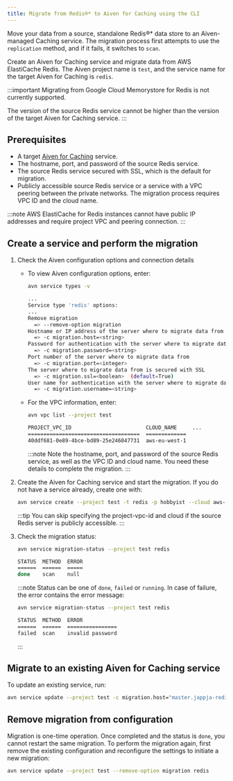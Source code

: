 ```yaml
---
title: Migrate from Redis®* to Aiven for Caching using the CLI
---
```


Move your data from a source, standalone Redis®* data store to an Aiven-managed Caching service. The migration process first attempts to use the `replication` method, and if it fails, it switches to `scan`.

Create an Aiven for Caching service and migrate data from AWS ElastiCache Redis. The Aiven project
name is `test`, and the service name for the target Aiven for Caching is `redis`.

:::important
Migrating from Google Cloud Memorystore for Redis is not currently
supported.

The version of the source Redis service cannot be higher than the version
of the target Aiven for Caching service.
:::

## Prerequisites

- A target [Aiven for Caching](/docs/products/caching/get-started) service.
- The hostname, port, and password of the source Redis service.
- The source Redis service secured with SSL, which is the default for migration.
- Publicly accessible source Redis service or a service with a VPC peering between the
  private networks. The migration process requires VPC ID and the cloud name.

:::note
AWS ElastiCache for Redis instances cannot have public IP addresses and
require project VPC and peering connection.
:::

## Create a service and perform the migration

1.  Check the Aiven configuration options and connection details

    - To view Aiven configuration options, enter:

      ```bash
      avn service types -v

      ...
      Service type 'redis' options:
      ...
      Remove migration
        => --remove-option migration
      Hostname or IP address of the server where to migrate data from
        => -c migration.host=<string>
      Password for authentication with the server where to migrate data from
        => -c migration.password=<string>
      Port number of the server where to migrate data from
        => -c migration.port=<integer>
      The server where to migrate data from is secured with SSL
        => -c migration.ssl=<boolean>  (default=True)
      User name for authentication with the server where to migrate data from
        => -c migration.username=<string>
      ```

    - For the VPC information, enter:

        ```bash
        avn vpc list --project test

        PROJECT_VPC_ID                        CLOUD_NAME     ...
        ====================================  =============
        40ddf681-0e89-4bce-bd89-25e246047731  aws-eu-west-1
        ```

        :::note
        Note the hostname, port, and password of the source Redis service, as well as
        the VPC ID and cloud name. You need these details to complete the migration.
        :::

1.  Create the Aiven for Caching service and start the migration. If you do not have
    a service already, create one with:

    ```bash
    avn service create --project test -t redis -p hobbyist --cloud aws-eu-west-1 --project-vpc-id 40ddf681-0e89-4bce-bd89-25e246047731 -c migration.host="master.jappja-redis.kdrxxz.euw1.cache.amazonaws.com" -c migration.port=6379 -c migration.password=<password> redis
    ```

    :::tip
    You can skip specifying the project-vpc-id and cloud if the source Redis server is
    publicly accessible.
    :::

1.  Check the migration status:

    ```bash
    avn service migration-status --project test redis

    STATUS  METHOD  ERROR
    ======  ======  =====
    done    scan    null
    ```

    :::note
    Status can be one of `done`, `failed` or `running`. In case of
    failure, the error contains the error message:

    ```bash
    avn service migration-status --project test redis

    STATUS  METHOD  ERROR
    ======  ======  ================
    failed  scan    invalid password
    ```
    :::

## Migrate to an existing Aiven for Caching service

To update an existing service, run:

```bash
avn service update --project test -c migration.host="master.jappja-redis.kdrxxz.euw1.cache.amazonaws.com" -c migration.port=6379 -c migration.password=<password> redis
```

## Remove migration from configuration

Migration is one-time operation. Once completed and the status is `done`, you cannot
restart the same migration. To perform the migration again, first remove the existing
configuration and reconfigure the settings to initiate a new migration:

```bash
avn service update --project test --remove-option migration redis
```
